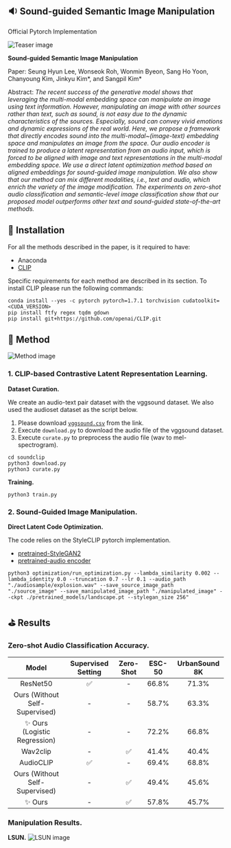 ##  :sound: Sound-guided Semantic Image Manipulation
Official Pytorch Implementation

![Teaser image](https://kr.object.ncloudstorage.com/cvpr2022/overview.png)


**Sound-guided Semantic Image Manipulation**<br>

Paper: Seung Hyun Lee, Wonseok Roh, Wonmin Byeon, Sang Ho Yoon, Chanyoung Kim, Jinkyu Kim*, and Sangpil Kim* <br>

Abstract: *The recent success of the generative model shows that leveraging the multi-modal embedding space can manipulate an image using text information. However, manipulating an image with other sources rather than text, such as sound, is not easy due to the dynamic characteristics of the sources. Especially, sound can convey vivid emotions and dynamic expressions of the real world. Here, we propose a framework that directly encodes sound into the multi-modal~(image-text) embedding space and manipulates an image from the space. Our audio encoder is trained to produce a latent representation from an audio input, which is forced to be aligned with image and text representations in the multi-modal embedding space. We use a direct latent optimization method based on aligned embeddings for sound-guided image manipulation. We also show that our method can mix different modalities, i.e., text and audio, which enrich the variety of the image modification. The experiments on zero-shot audio classification and semantic-level image classification show that our proposed model outperforms other text and sound-guided state-of-the-art methods.*

## :floppy_disk: Installation
For all the methods described in the paper, is it required to have:
- Anaconda
- [CLIP](https://github.com/openai/CLIP)

Specific requirements for each method are described in its section. 
To install CLIP please run the following commands:
  ```shell script
conda install --yes -c pytorch pytorch=1.7.1 torchvision cudatoolkit=<CUDA_VERSION>
pip install ftfy regex tqdm gdown
pip install git+https://github.com/openai/CLIP.git
```

## :hammer: Method
![Method image](https://kr.object.ncloudstorage.com/cvpr2022/main_figure.png)

### 1. CLIP-based Contrastive Latent Representation Learning.
**Dataset Curation.**

We create an audio-text pair dataset with the vggsound dataset. We also used the audioset dataset as the script below.

1. Please download [`vggsound.csv`](https://www.robots.ox.ac.uk/~vgg/data/vggsound/) from the link.
2. Execute `download.py` to download the audio file of the vggsound dataset.
2. Execute `curate.py` to preprocess the audio file (wav to mel-spectrogram).
```
cd soundclip
python3 download.py
python3 curate.py
```
**Training.**
```
python3 train.py
```

### 2. Sound-Guided Image Manipulation.
**Direct Latent Code Optimization.**

The code relies on the StyleCLIP pytorch implementation. 

- [pretrained-StyleGAN2](https://kr.object.ncloudstorage.com/cvpr2022/landscape.pt)
- [pretrained-audio encoder](https://kr.object.ncloudstorage.com/cvpr2022/resnet18_57.pth)

```
python3 optimization/run_optimization.py --lambda_similarity 0.002 --lambda_identity 0.0 --truncation 0.7 --lr 0.1 --audio_path "./audiosample/explosion.wav" --save_source_image_path "./source_image" --save_manipulated_image_path "./manipulated_image" --ckpt ./pretrained_models/landscape.pt --stylegan_size 256"
```
## :golf: Results

### Zero-shot Audio Classification Accuracy.
|Model| Supervised Setting  | Zero-Shot  |  ESC-50 |  UrbanSound 8K |
|:-:|:-:|:-:|:-:|:-:|
| ResNet50  |  :white_check_mark: |  - | 66.8%  | 71.3%  |
|  Ours (Without Self-Supervised) | -  | -  | 58.7%  | 63.3%  |
|  :sparkles: Ours (Logistic Regression) |  - |  - |  72.2% |  66.8% |
|  Wav2clip |  - |  :white_check_mark: |  41.4% | 40.4%  |
| AudioCLIP  | :white_check_mark: | -  | 69.4%  | 68.8%  |
| Ours (Without Self-Supervised)  |  - |  :white_check_mark: |  49.4% | 45.6%  |
| :sparkles: Ours  |  - |  :white_check_mark: | 57.8%  | 45.7%  |



### Manipulation Results.

**LSUN.**
![LSUN image](https://kr.object.ncloudstorage.com/cvpr2022/figure4_submission.png)
